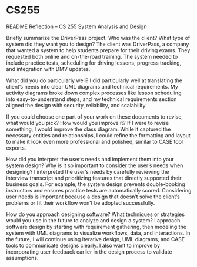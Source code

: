 # CS255
README Reflection – CS 255 System Analysis and Design

Briefly summarize the DriverPass project. Who was the client? What type of system did they want you to design?
The client was DriverPass, a company that wanted a system to help students prepare for their driving exams. They requested both online and on-the-road training. The system needed to include practice tests, scheduling for driving lessons, progress tracking, and integration with DMV updates.

What did you do particularly well?
I did particularly well at translating the client’s needs into clear UML diagrams and technical requirements. My activity diagrams broke down complex processes like lesson scheduling into easy-to-understand steps, and my technical requirements section aligned the design with security, reliability, and scalability.

If you could choose one part of your work on these documents to revise, what would you pick? How would you improve it?
If I were to revise something, I would improve the class diagram. While it captured the necessary entities and relationships, I could refine the formatting and layout to make it look even more professional and polished, similar to CASE tool exports.

How did you interpret the user’s needs and implement them into your system design? Why is it so important to consider the user’s needs when designing?
I interpreted the user’s needs by carefully reviewing the interview transcript and prioritizing features that directly supported their business goals. For example, the system design prevents double-booking instructors and ensures practice tests are automatically scored. Considering user needs is important because a design that doesn’t solve the client’s problems or fit their workflow won’t be adopted successfully.

How do you approach designing software? What techniques or strategies would you use in the future to analyze and design a system?
I approach software design by starting with requirement gathering, then modeling the system with UML diagrams to visualize workflows, data, and interactions. In the future, I will continue using iterative design, UML diagrams, and CASE tools to communicate designs clearly. I also want to improve by incorporating user feedback earlier in the design process to validate assumptions.
